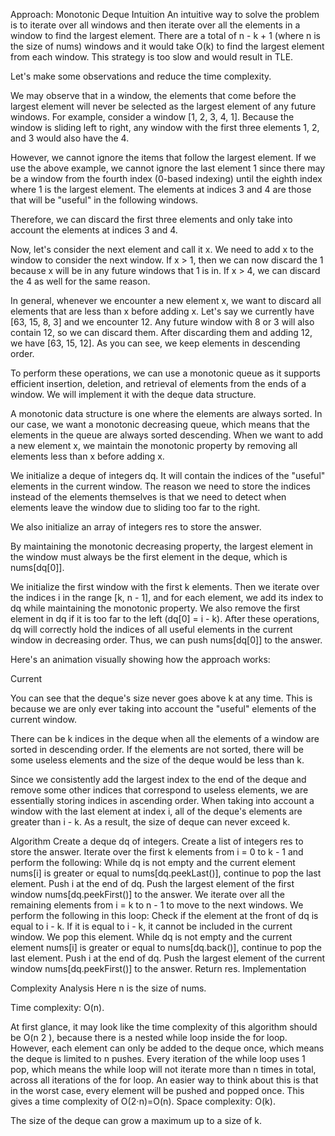 Approach: Monotonic Deque
Intuition
An intuitive way to solve the problem is to iterate over all windows and then iterate over all the elements in a window to find the largest element. There are a total of n - k + 1 (where n is the size of nums) windows and it would take O(k) to find the largest element from each window. This strategy is too slow and would result in TLE.

Let's make some observations and reduce the time complexity.

We may observe that in a window, the elements that come before the largest element will never be selected as the largest element of any future windows. For example, consider a window [1, 2, 3, 4, 1]. Because the window is sliding left to right, any window with the first three elements 1, 2, and 3 would also have the 4.

However, we cannot ignore the items that follow the largest element. If we use the above example, we cannot ignore the last element 1 since there may be a window from the fourth index (0-based indexing) until the eighth index where 1 is the largest element. The elements at indices 3 and 4 are those that will be "useful" in the following windows.

Therefore, we can discard the first three elements and only take into account the elements at indices 3 and 4.

Now, let's consider the next element and call it x. We need to add x to the window to consider the next window. If x > 1, then we can now discard the 1 because x will be in any future windows that 1 is in. If x > 4, we can discard the 4 as well for the same reason.

In general, whenever we encounter a new element x, we want to discard all elements that are less than x before adding x. Let's say we currently have [63, 15, 8, 3] and we encounter 12. Any future window with 8 or 3 will also contain 12, so we can discard them. After discarding them and adding 12, we have [63, 15, 12]. As you can see, we keep elements in descending order.

To perform these operations, we can use a monotonic queue as it supports efficient insertion, deletion, and retrieval of elements from the ends of a window. We will implement it with the deque data structure.

A monotonic data structure is one where the elements are always sorted. In our case, we want a monotonic decreasing queue, which means that the elements in the queue are always sorted descending. When we want to add a new element x, we maintain the monotonic property by removing all elements less than x before adding x.

We initialize a deque of integers dq. It will contain the indices of the "useful" elements in the current window. The reason we need to store the indices instead of the elements themselves is that we need to detect when elements leave the window due to sliding too far to the right.

We also initialize an array of integers res to store the answer.

By maintaining the monotonic decreasing property, the largest element in the window must always be the first element in the deque, which is nums[dq[0]].

We initialize the first window with the first k elements. Then we iterate over the indices i in the range [k, n - 1], and for each element, we add its index to dq while maintaining the monotonic property. We also remove the first element in dq if it is too far to the left (dq[0] = i - k). After these operations, dq will correctly hold the indices of all useful elements in the current window in decreasing order. Thus, we can push nums[dq[0]] to the answer.

Here's an animation visually showing how the approach works:

Current

You can see that the deque's size never goes above k at any time. This is because we are only ever taking into account the "useful" elements of the current window.

There can be k indices in the deque when all the elements of a window are sorted in descending order. If the elements are not sorted, there will be some useless elements and the size of the deque would be less than k.

Since we consistently add the largest index to the end of the deque and remove some other indices that correspond to useless elements, we are essentially storing indices in ascending order. When taking into account a window with the last element at index i, all of the deque's elements are greater than i - k. As a result, the size of deque can never exceed k.

Algorithm
Create a deque dq of integers.
Create a list of integers res to store the answer.
Iterate over the first k elements from i = 0 to k - 1 and perform the following:
While dq is not empty and the current element nums[i] is greater or equal to nums[dq.peekLast()], continue to pop the last element.
Push i at the end of dq.
Push the largest element of the first window nums[dq.peekFirst()] to the answer.
We iterate over all the remaining elements from i = k to n - 1 to move to the next windows. We perform the following in this loop:
Check if the element at the front of dq is equal to i - k. If it is equal to i - k, it cannot be included in the current window. We pop this element.
While dq is not empty and the current element nums[i] is greater or equal to nums[dq.back()], continue to pop the last element.
Push i at the end of dq.
Push the largest element of the current window nums[dq.peekFirst()] to the answer.
Return res.
Implementation

Complexity Analysis
Here n is the size of nums.

Time complexity: O(n).

At first glance, it may look like the time complexity of this algorithm should be O(n 
2
 ), because there is a nested while loop inside the for loop. However, each element can only be added to the deque once, which means the deque is limited to n pushes. Every iteration of the while loop uses 1 pop, which means the while loop will not iterate more than n times in total, across all iterations of the for loop.
An easier way to think about this is that in the worst case, every element will be pushed and popped once. This gives a time complexity of O(2⋅n)=O(n).
Space complexity: O(k).

The size of the deque can grow a maximum up to a size of k.